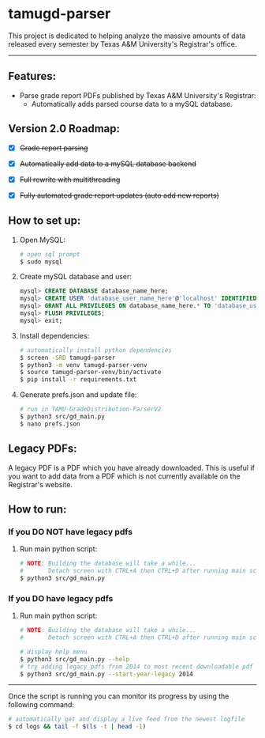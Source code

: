 # tamugd-parser

This project is dedicated to helping analyze the massive amounts of data released every semester by Texas A&M University's Registrar's office.

---

## Features:
- Parse grade report PDFs published by Texas A&M University's Registrar:
    - Automatically adds parsed course data to a mySQL database.


## Version 2.0 Roadmap:
- [x] <s>Grade report parsing</s>
- [x] <s>Automatically add data to a mySQL database backend</s>
- [x] <s>Full rewrite with multithreading</s>
- [x] <s>Fully automated grade report updates (auto add new reports)</s>


## How to set up:
1. Open MySQL:
    ```bash
    # open sql prompt
    $ sudo mysql
    ```
2. Create mySQL database and user:
    ```sql
    mysql> CREATE DATABASE database_name_here;
    mysql> CREATE USER 'database_user_name_here'@'localhost' IDENTIFIED BY 'database_user_password_here';
    mysql> GRANT ALL PRIVILEGES ON database_name_here.* TO 'database_user_name_here'@'localhost';
    mysql> FLUSH PRIVILEGES;
    mysql> exit;
    ```
3. Install dependencies:
    ```bash
    # automatically install python dependencies
    $ screen -SRD tamugd-parser
    $ python3 -m venv tamugd-parser-venv
    $ source tamugd-parser-venv/bin/activate
    $ pip install -r requirements.txt
    ```
4. Generate prefs.json and update file:
    ```bash
    # run in TAMU-GradeDistribution-ParserV2
    $ python3 src/gd_main.py
    $ nano prefs.json
    ```

## Legacy PDFs:
A legacy PDF is a PDF which you have already downloaded. This is useful if you want to add data from a PDF which is not currently available on the Registrar's website.

## How to run:
### If you DO NOT have legacy pdfs
1. Run main python script:
    ```bash
    # NOTE: Building the database will take a while...
    #       Detach screen with CTRL+A then CTRL+D after running main script.
    $ python3 src/gd_main.py
    ```

### If you DO have legacy pdfs
1. Run main python script:
    ```bash
    # NOTE: Building the database will take a while...
    #       Detach screen with CTRL+A then CTRL+D after running main script.

    # display help menu
    $ python3 src/gd_main.py --help
    # try adding legacy pdfs from 2014 to most recent downloadable pdf
    $ python3 src/gd_main.py --start-year-legacy 2014
    ```

---

Once the script is running you can monitor its progress by using the following command:
```bash
# automatically get and display a live feed from the newest logfile
$ cd logs && tail -f $(ls -t | head -1)
```
